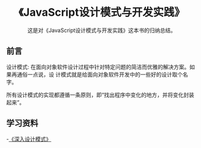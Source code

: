 <div align="center">
    <h1 >《JavaScript设计模式与开发实践》 </h1>
    <p>这是对《JavaScript设计模式与开发实践》这本书的归纳总结。</p>
</div>

## 前言 

设计模式: 在面向对象软件设计过程中针对特定问题的简洁而优雅的解决方案。如果再通俗一点说，设
计模式就是给面向对象软件开发中的一些好的设计取个名字。    

所有设计模式的实现都遵循一条原则，即“找出程序中变化的地方，并将变化封装起来”。

## 学习资料

-[《深入设计模式》](https://refactoringguru.cn/design-patterns)